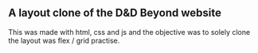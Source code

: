 ## A layout clone of the D&D Beyond website

This was made with html, css and js and the objective was to solely clone the layout was flex / grid practise.
